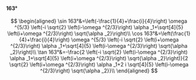 #### 163°

$$
\begin{aligned}
\sin 163°&=\left(-\frac{1}{4}+\frac{i}{4}\right) \omega ^{5/3} \left(-i \sqrt{2} \left(i-\omega ^{2/3}\right) \alpha _1+\sqrt[4]{5} \left(i+\omega ^{2/3}\right)
\sqrt{\alpha _2}\right)\\
\cos 163°&=\left(\frac{1}{4}+\frac{i}{4}\right) \omega ^{5/3} \left(-i \sqrt{2} \left(i+\omega ^{2/3}\right) \alpha _1+\sqrt[4]{5} \left(i-\omega ^{2/3}\right)
\sqrt{\alpha _2}\right)\\
\tan 163°&=-\frac{2 \left(-i \sqrt{2} \left(i-\omega ^{2/3}\right) \alpha _1+\sqrt[4]{5} \left(i+\omega ^{2/3}\right) \sqrt{\alpha _2}\right)}{2 \sqrt{2} \left(i+\omega
^{2/3}\right) \alpha _1+2 i \sqrt[4]{5} \left(i-\omega ^{2/3}\right) \sqrt{\alpha _2}}\\
\end{aligned}
$$

